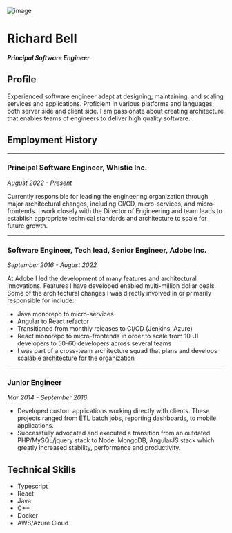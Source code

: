 ![image](https://user-images.githubusercontent.com/1972603/193726112-c0906497-0161-4d22-bd65-ac6c530f1baf.png)
# Richard Bell
_**Principal Software Engineer**_

## Profile
Experienced software engineer adept at designing, maintaining, and scaling services and applications.  Proficient in various platforms and languages, both server side and client side. I am passionate about creating architecture that enables teams of engineers to deliver high quality software.

## Employment History
___

### Principal Software Engineer, Whistic Inc.
_August 2022 - Present_

Currently responsible for leading the engineering organization through major architectural changes, including CI/CD, micro-services, and micro-frontends. I work closely with the Director of Engineering and team leads to establish appropriate technical standards and architecture to scale for future growth.
___

### Software Engineer, Tech lead, Senior Engineer, Adobe Inc.
_September 2016 - August 2022_

At Adobe I led the development of many features and architectural innovations. Features I have developed enabled multi-million dollar deals. Some of the architectural changes I was directly involved in or primarily responsible for include:
- Java monorepo to micro-services
- Angular to React refactor
- Transitioned from monthly releases to CI/CD (Jenkins, Azure)
- React monorepo to micro-frontends in order to scale from 10 UI developers to 50-60 developers across several teams
- I was part of a cross-team architecture squad that plans and develops scalable architecture for the organization
___

### Junior Engineer
_Mar 2014 - September 2016_

- Developed custom applications working directly with clients. These projects ranged from ETL batch jobs, reporting dashboards, to mobile applications.
- Successfully advocated and executed a transition from an outdated PHP/MySQL/jquery stack to Node, MongoDB, AngularJS stack which greatly increased stability, performance and productivity.

## Technical Skills
- Typescript
- React
- Java
- C++
- Docker
- AWS/Azure Cloud